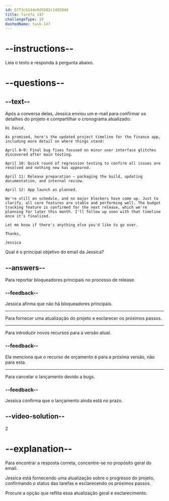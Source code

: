 ```yaml
---
id: 67f3cb144e0d9202c1d9204d
title: Tarefa 147
challengeType: 19
dashedName: task-147
---
```


<!-- READING -->

# --instructions--

Leia o texto e responda à pergunta abaixo.

# --questions--

## --text--

Após a conversa delas, Jessica enviou um e-mail para confirmar os detalhes do projeto e compartilhar o cronograma atualizado:

`Hi David,`

`As promised, here's the updated project timeline for the finance app, including more detail on where things stand:`

`April 8–9: Final bug fixes focused on minor user interface glitches discovered after main testing.`

`April 10: Quick round of regression testing to confirm all issues are resolved and nothing new has appeared.`

`April 11: Release preparation — packaging the build, updating documentation, and internal review.`

`April 12: App launch as planned.`

`We're still on schedule, and no major blockers have come up. Just to clarify, all core features are stable and performing well. The budget tracking feature is confirmed for the next release, which we're planning for later this month. I'll follow up soon with that timeline once it's finalized.`

`Let me know if there's anything else you'd like to go over.`

`Thanks,`

`Jessica`

Qual é o principal objetivo do email da Jessica?

## --answers--

Para reportar bloqueadores principais no processo de release.

### --feedback--

Jessica afirma que não há bloqueadores principais.

---

Para fornecer uma atualização do projeto e esclarecer os próximos passos.

---

Para introduzir novos recursos para a versão atual.

### --feedback--

Ela menciona que o recurso de orçamento é para a próxima versão, não para esta.

---

Para cancelar o lançamento devido a bugs.

### --feedback--

Jessica confirma que o lançamento ainda está no prazo.

## --video-solution--

2

# --explanation--

Para encontrar a resposta correta, concentre-se no propósito geral do email.

Jessica está fornecendo uma atualização sobre o progresso do projeto, confirmando o status das tarefas e esclarecendo os próximos passos.

Procure a opção que reflita essa atualização geral e esclarecimento.
